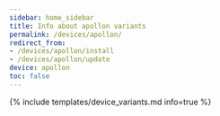 ```yaml
---
sidebar: home_sidebar
title: Info about apollon variants
permalink: /devices/apollon/
redirect_from:
- /devices/apollon/install
- /devices/apollon/update
device: apollon
toc: false
---
```

{% include templates/device_variants.md info=true %}
